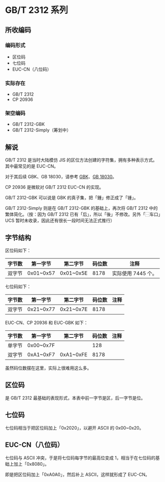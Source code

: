 # GB/T 2312 系列

## 所收编码
### 编码形式
- 区位码
- 七位码
- EUC-CN（八位码）

### 实际存在
- GB/T 2312
- CP 20936

### 架空编码
- GB/T 2312-GBK
- GB/T 2312-Simply（筹划中）

## 解说
GB/T 2312 是当时大陆模仿 JIS 的区位方法创建的字符集，拥有多种表示方式。其中最常见的是 EUC-CN。

对于其后续 GBK、GB 18030，请参考 [GBK](https://github.com/mrhso/IshisashiEncoding/tree/master/%E7%BC%96%E7%A0%81/GBK)、[GB 18030](https://github.com/mrhso/IshisashiEncoding/tree/master/%E7%BC%96%E7%A0%81/UTF/GB%2018030)。

CP 20936 是微软对 GB/T 2312 EUC-CN 的实现。

GB/T 2312-GBK 可以说是 GBK 的真子集，把「鍾」修正成了「锺」。

GB/T 2312-Simply 则是在 GB/T 2312-GBK 的基础上，再次将 GB/T 2312 中的繁体简化。（按：因为 GB/T 2312 已有「后」，所以「後」不修改。另外「⿱车口」UCS 暂时未收录，因此还有很长一段时间无法正式推行）

## 字节结构
区位码如下：

|字节数|第一字节|第二字节|码位数|注释|
|-|-|-|-|-|
|双字节|0x01\~0x57|0x01\~0x5E|8178|实际使用 7445 个。|

七位码如下：

|字节数|第一字节|第二字节|码位数|注释|
|-|-|-|-|-|
|双字节|0x21\~0x77|0x21\~0x7E|8178||

EUC-CN、CP 20936 和 EUC-GBK 如下：

|字节数|第一字节|第二字节|码位数|注释|
|-|-|-|-|-|
|单字节|0x00\~0x7F||128||
|双字节|0xA1\~0xF7|0xA1\~0xFE|8178||

虽然码位数摆在这里，实际上很难用这么多。

## 区位码
是 GB/T 2312 最基础的表现形式，本表中前一字节是区，后一字节是位。

## 七位码
七位码相当于把区位码加上「0x2020」，以避开 ASCII 的 0x00\~0x20。

## EUC-CN（八位码）
七位码与 ASCII 冲突，于是将七位码每字节的最高位变成 1，相当于在七位码的基础上加上「0x8080」。

即是把区位码加上「0xA0A0」，然后补上 ASCII，这样就形成了 EUC-CN。
